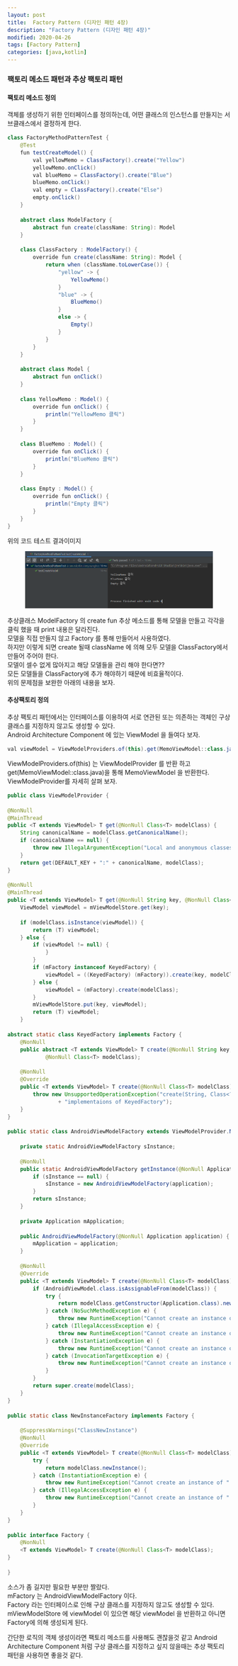 ```yaml
---
layout: post
title:  Factory Pattern (디자인 패턴 4장)
description: "Factory Pattern (디자인 패턴 4장)"
modified: 2020-04-26
tags: [Factory Pattern]
categories: [java,kotlin]
---
```


### 팩토리 메소드 패턴과 추상 팩토리 패턴

#### 팩토리 메소드 정의
객체를 생성하기 위한 인터페이스를 정의하는데, 어떤 클래스의 인스턴스를 만들지는 서브클래스에서 결정하게 한다.

```java
class FactoryMethodPatternTest {
    @Test
    fun testCreateModel() {
        val yellowMemo = ClassFactory().create("Yellow")
        yellowMemo.onClick()
        val blueMemo = ClassFactory().create("Blue")
        blueMemo.onClick()
        val empty = ClassFactory().create("Else")
        empty.onClick()
    }

    abstract class ModelFactory {
        abstract fun create(className: String): Model
    }

    class ClassFactory : ModelFactory() {
        override fun create(className: String): Model {
            return when (className.toLowerCase()) {
                "yellow" -> {
                    YellowMemo()
                }
                "blue" -> {
                    BlueMemo()
                }
                else -> {
                    Empty()
                }
            }
        }
    }

    abstract class Model {
        abstract fun onClick()
    }

    class YellowMemo : Model() {
        override fun onClick() {
            println("YellowMemo 클릭")
        }
    }

    class BlueMemo : Model() {
        override fun onClick() {
            println("BlueMemo 클릭")
        }
    }

    class Empty : Model() {
        override fun onClick() {
            println("Empty 클릭")
        }
    }
}


```

위의 코드 테스트 결과이미지
<figure>
	<img src="/images/2020-04-26-android-factory-pattern-01.png" alt="">
</figure>

추상클래스 ModelFactory 의 create fun 추상 메소드를 통해 모델을 만들고 각각을 클릭 했을 때 print 내용은 달라진다.  
모델을 직접 만들지 않고 Factory 를 통해 만들어서 사용하였다.  
하지만 이렇게 되면 create 될때 className 에 의해 모두 모델을 ClassFactory에서 만들어 주어야 한다.  
모델이 셀수 없게 많아지고 해당 모델들을 관리 해야 한다면??  
모든 모델들을 ClassFactory에 추가 해야하기 때문에 비효율적이다.  
위의 문제점을 보완한 아래의 내용을 보자.  

#### 추상팩토리 정의
추상 팩토리 패턴에서는 인터페이스를 이용하여 서로 연관된 또는 의존하는 객체인 구상 클래스를 지정하지 않고도 생성할 수 있다.  
Android Architecture Component 에 있는 ViewModel 을 들여다 보자.  

```java
val viewModel = ViewModelProviders.of(this).get(MemoViewModel::class.java)
```

ViewModelProviders.of(this) 는 ViewModelProvider 를 반환 하고 get(MemoViewModel::class.java)을 통해 MemoViewModel 을 반환한다.  
ViewModelProvider를 자세히 살펴 보자.  

```java
public class ViewModelProvider {

@NonNull
@MainThread
public <T extends ViewModel> T get(@NonNull Class<T> modelClass) {
    String canonicalName = modelClass.getCanonicalName();
    if (canonicalName == null) {
        throw new IllegalArgumentException("Local and anonymous classes can not be ViewModels");
    }
    return get(DEFAULT_KEY + ":" + canonicalName, modelClass);
}

@NonNull
@MainThread
public <T extends ViewModel> T get(@NonNull String key, @NonNull Class<T> modelClass) {
    ViewModel viewModel = mViewModelStore.get(key);

    if (modelClass.isInstance(viewModel)) {
        return (T) viewModel;
    } else {
        if (viewModel != null) {
            }
        }
        if (mFactory instanceof KeyedFactory) {
            viewModel = ((KeyedFactory) (mFactory)).create(key, modelClass);
        } else {
            viewModel = (mFactory).create(modelClass);
        }
        mViewModelStore.put(key, viewModel);
        return (T) viewModel;
    }

abstract static class KeyedFactory implements Factory {
    @NonNull
    public abstract <T extends ViewModel> T create(@NonNull String key,
            @NonNull Class<T> modelClass);

    @NonNull
    @Override
    public <T extends ViewModel> T create(@NonNull Class<T> modelClass) {
        throw new UnsupportedOperationException("create(String, Class<?>) must be called on "
                + "implementaions of KeyedFactory");
    }
}

public static class AndroidViewModelFactory extends ViewModelProvider.NewInstanceFactory {

    private static AndroidViewModelFactory sInstance;

    @NonNull
    public static AndroidViewModelFactory getInstance(@NonNull Application application) {
        if (sInstance == null) {
            sInstance = new AndroidViewModelFactory(application);
        }
        return sInstance;
    }

    private Application mApplication;

    public AndroidViewModelFactory(@NonNull Application application) {
        mApplication = application;
    }

    @NonNull
    @Override
    public <T extends ViewModel> T create(@NonNull Class<T> modelClass) {
        if (AndroidViewModel.class.isAssignableFrom(modelClass)) {
            try {
                return modelClass.getConstructor(Application.class).newInstance(mApplication);
            } catch (NoSuchMethodException e) {
                throw new RuntimeException("Cannot create an instance of " + modelClass, e);
            } catch (IllegalAccessException e) {
                throw new RuntimeException("Cannot create an instance of " + modelClass, e);
            } catch (InstantiationException e) {
                throw new RuntimeException("Cannot create an instance of " + modelClass, e);
            } catch (InvocationTargetException e) {
                throw new RuntimeException("Cannot create an instance of " + modelClass, e);
            }
        }
        return super.create(modelClass);
    }
}	

public static class NewInstanceFactory implements Factory {

    @SuppressWarnings("ClassNewInstance")
    @NonNull
    @Override
    public <T extends ViewModel> T create(@NonNull Class<T> modelClass) {
        try {
            return modelClass.newInstance();
        } catch (InstantiationException e) {
            throw new RuntimeException("Cannot create an instance of " + modelClass, e);
        } catch (IllegalAccessException e) {
            throw new RuntimeException("Cannot create an instance of " + modelClass, e);
        }
    }
}

public interface Factory {
    @NonNull
    <T extends ViewModel> T create(@NonNull Class<T> modelClass);
}

}
```

소스가 좀 길지만 필요한 부분만 짤랐다.  
mFactory 는 AndroidViewModelFactory 이다.  
Factory 라는 인터페이스로 인해 구상 클래스를 지정하지 않고도 생성할 수 있다.  
mViewModelStore 에 viewModel 이 있으면 해당 viewModel 을 반환하고 아니면 Factory에 의해 생성되게 된다.  

간단한 로직의 객체 생성이라면 팩토리 메소드를 사용해도 괜찮을것 같고 Android Architecture Component 처럼 구상 클래스를 지정하고 싶지 않을때는
추상 팩토리 패턴을 사용하면 좋을것 같다.  